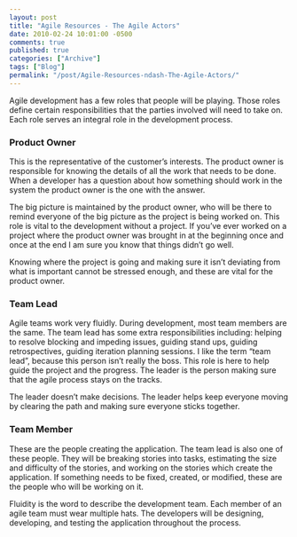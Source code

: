 ```yaml
---
layout: post
title: "Agile Resources - The Agile Actors"
date: 2010-02-24 10:01:00 -0500
comments: true
published: true
categories: ["Archive"]
tags: ["Blog"]
permalink: "/post/Agile-Resources-ndash-The-Agile-Actors/"
---
```

<!-- more -->



<p>Agile development has a few roles that people will be playing. Those roles define certain responsibilities that the parties involved will need to take on. Each role serves an integral role in the development process.</p>
<h3>Product Owner</h3>
<p>This is the representative of the customer&rsquo;s interests. The product owner is responsible for knowing the details of all the work that needs to be done. When a developer has a question about how something should work in the system the product owner is the one with the answer.</p>
<p>The big picture is maintained by the product owner, who will be there to remind everyone of the big picture as the project is being worked on. This role is vital to the development without a project. If you&rsquo;ve ever worked on a project where the product owner was brought in at the beginning once and once at the end I am sure you know that things didn&rsquo;t go well.</p>
<p>Knowing where the project is going and making sure it isn&rsquo;t deviating from what is important cannot be stressed enough, and these are vital for the product owner.</p>
<h3>Team Lead</h3>
<p>Agile teams work very fluidly. During development, most team members are the same. The team lead has some extra responsibilities including: helping to resolve blocking and impeding issues, guiding stand ups, guiding retrospectives, guiding iteration planning sessions. I like the term &ldquo;team lead&rdquo;, because this person isn&rsquo;t really the boss. This role is here to help guide the project and the progress. The leader is the person making sure that the agile process stays on the tracks.</p>
<p>The leader doesn&rsquo;t make decisions. The leader helps keep everyone moving by clearing the path and making sure everyone sticks together.</p>
<h3>Team Member</h3>
<p>These are the people creating the application. The team lead is also one of these people. They will be breaking stories into tasks, estimating the size and difficulty of the stories, and working on the stories which create the application. If something needs to be fixed, created, or modified, these are the people who will be working on it.</p>
<p>Fluidity is the word to describe the development team. Each member of an agile team must wear multiple hats. The developers will be designing, developing, and testing the application throughout the process.</p>
